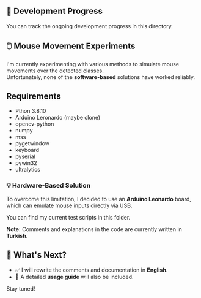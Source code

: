 
<body>

  <h2>🔧 Development Progress</h2>
  <p>You can track the ongoing development progress in this directory.</p>

  <div class="section">
    <h2>🖱️ Mouse Movement Experiments</h2>
    <p>I'm currently experimenting with various methods to simulate mouse movements over the detected classes.<br>
    Unfortunately, none of the <strong>software-based</strong> solutions have worked reliably.</p>
  </div>

  <div class="section"> 
  <h2> Requirements </h2>
    <ul>
      <li> Pthon 3.8.10 </li>
      <li> Arduino Leronardo (maybe clone) </li>
      <li> opencv-python </li>
      <li> numpy </li>
      <li> mss </li>
      <li> pygetwindow </li>
      <li> keyboard </li>
      <li> pyserial </li>
      <li> pywin32 </li>
      <li> ultralytics </li>
    </ul>
  </div>

  <div class="section">
    <h3>💡 Hardware-Based Solution</h3>
    <p>To overcome this limitation, I decided to use an <strong>Arduino Leonardo</strong> board, which can emulate mouse inputs directly via USB.</p>
    <p>You can find my current test scripts in this folder.</p>
    <div class="note">
      <strong>Note:</strong> Comments and explanations in the code are currently written in <strong>Turkish</strong>.
    </div>
  </div>

  <div class="section">
    <h2>📌 What's Next?</h2>
    <ul>
      <li>✅ I will rewrite the comments and documentation in <strong>English</strong>.</li>
      <li>📖 A detailed <strong>usage guide</strong> will also be included.</li>
    </ul>
    <p>Stay tuned!</p>
  </div>

</body>
